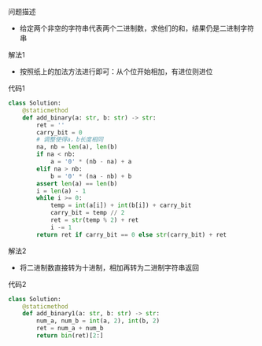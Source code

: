 问题描述

- 给定两个非空的字符串代表两个二进制数，求他们的和，结果仍是二进制字符串



解法1

- 按照纸上的加法方法进行即可：从个位开始相加，有进位则进位

代码1

```python
class Solution:
    @staticmethod
    def add_binary(a: str, b: str) -> str:
        ret = ''
        carry_bit = 0
        # 调整使得a，b长度相同
        na, nb = len(a), len(b)
        if na < nb:
            a = '0' * (nb - na) + a
        elif na > nb:
            b = '0' * (na - nb) + b
        assert len(a) == len(b)
        i = len(a) - 1
        while i >= 0:
            temp = int(a[i]) + int(b[i]) + carry_bit
            carry_bit = temp // 2
            ret = str(temp % 2) + ret
            i -= 1
        return ret if carry_bit == 0 else str(carry_bit) + ret
```



解法2

- 将二进制数直接转为十进制，相加再转为二进制字符串返回

代码2

```python
class Solution:
    @staticmethod
    def add_binary1(a: str, b: str) -> str:
        num_a, num_b = int(a, 2), int(b, 2)
        ret = num_a + num_b
        return bin(ret)[2:]
```

